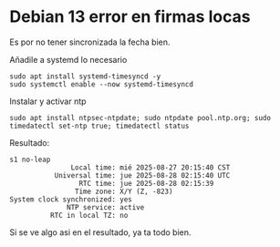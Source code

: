 # Debian 13 error en firmas locas

Es por no tener sincronizada la fecha bien.

Añadile a systemd lo necesario
```
sudo apt install systemd-timesyncd -y
sudo systemctl enable --now systemd-timesyncd
```

Instalar y activar ntp
```
sudo apt install ntpsec-ntpdate; sudo ntpdate pool.ntp.org; sudo timedatectl set-ntp true; timedatectl status
```

Resultado:
```
s1 no-leap
               Local time: mié 2025-08-27 20:15:40 CST
           Universal time: jue 2025-08-28 02:15:40 UTC
                 RTC time: jue 2025-08-28 02:15:39
                Time zone: X/Y (Z, -823)
System clock synchronized: yes
              NTP service: active
          RTC in local TZ: no
```

Si se ve algo asi en el resultado, ya ta todo bien.
